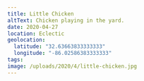 ```yaml
---
title: Little Chicken
altText: Chicken playing in the yard.
date: 2020-04-27
location: Eclectic
geolocation: 
  latitude: "32.63663833333333"
  longitude: "-86.02586383333333"
tags: 
image: /uploads/2020/4/little-chicken.jpg
---
```

